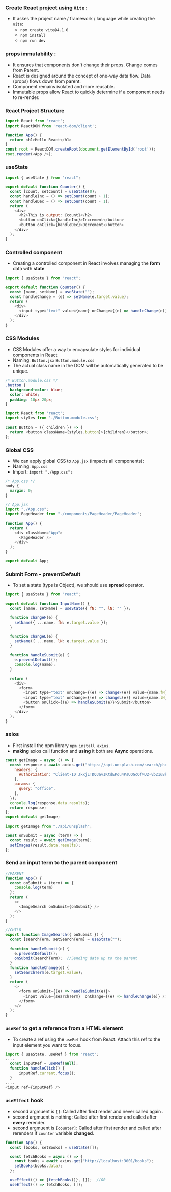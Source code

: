### Create React project using ```Vite``` :
- It askes the project name / framework / language while creating the ```vite```:
  - ```npm create vite@4.1.0```
  - ```npm install```
  - ```npm run dev```
### props immutability :
- It ensures that components don't change their props. Change comes from Parent.
- React is designed around the concept of one-way data flow. Data (props) flows down from parent.
- Component remains isolated and more reusable.
- Immutable props allow React to quickly determine if a component needs to re-render.
### React Project Structure
```javascript
import React from 'react';
import ReactDOM from 'react-dom/client';

function App() {
  return <h1>Hello React</h1>
}
const root = ReactDOM.createRoot(document.getElementById('root'));
root.render(<App />);
```
### useState
```javascript
import { useState } from "react";

export default function Counter() {
  const [count, setCount] = useState(0);
  const handleInc = () => setCount(count + 1);
  const handleDec = () => setCount(count - 1);
  return (
    <div>
      <h2>This is output: {count}</h2>
      <button onClick={handleInc}>Increment</button>
      <button onClick={handleDec}>Decrement</button>
    </div>
  );
}
```
### Controlled component
- Creating a controlled component in React involves managing the **form** data with **state**
```javascript
import { useState } from "react";

export default function Counter() {
  const [name, setName] = useState("");
  const handleChange = (e) => setName(e.target.value);
  return (
    <div>
      <input type="text" value={name} onChange={(e) => handleChange(e)} />
    </div>
  );
}
```
### CSS Modules
- CSS Modules offer a way to encapsulate styles for individual components in React
- Naming: ```Button.jsx``` ```Button.module.css```
- The actual class name in the DOM will be automatically generated to be unique.
```css
/* Button.module.css */
.button {
  background-color: blue;
  color: white;
  padding: 10px 20px;
}
```
```javascript
import React from 'react';
import styles from './Button.module.css';

const Button = ({ children }) => {
  return <button className={styles.button}>{children}</button>;
};
```
### Global CSS
- We can apply global CSS to ```App.jsx``` (impacts all components):
- Naming: ```App.css```
- Import: ```import "./App.css";```
```css
/* App.css */
body {
  margin: 0;
}
```
```javascript
// App.jsx
import "./App.css";
import PageHeader from "./components/PageHeader/PageHeader";

function App() {
  return (
    <div className="App">
      <PageHeader />
    </div>
  );
}

export default App;
```
### Submit Form - preventDefault
- To set a state (typs is Object), we should use **spread** operator.
```javascript
import { useState } from "react";

export default function InputName() {
  const [name, setName] = useState({ fN: "", lN: "" });

  function changeF(e) {
    setName({ ...name, fN: e.target.value });
  }

  function changeL(e) {
    setName({ ...name, lN: e.target.value });
  }

  function handleSubmit(e) {
    e.preventDefault();
    console.log(name);
  }

  return (
    <div>
      <form>
        <input type="text" onChange={(e) => changeF(e)} value={name.fN} />
        <input type="text" onChange={(e) => changeL(e)} value={name.lN} />
        <button onClick={(e) => handleSubmit(e)}>Submit</button>
      </form>
    </div>
  );
}
```
### axios
- First install the npm library ``` npm install axios ```.
- **making** axios call function and **using** it both are **Async** operations.
```javascript
const getImage = async () => {
  const response = await axios.get("https://api.unsplash.com/search/photos", {
    headers: {
      Authorization: "Client-ID JkxjLTDQ3avIKtdEPou4PsUOGcOfMU2-vb21uBkqBDc",
    },
    params: {
      query: "office",
    },
  });
  console.log(response.data.results);
  return response;
};
export default getImage;
```
```javascript
import getImage from "./api/unsplash";

const onSubmit = async (term) => {
  const result = await getImage(term);
  setImages(result.data.results);
};
```
### Send an input term to the parent component
```javascript
//PARENT
function App() {
  const onSubmit = (term) => {
    console.log(term)
  };
  return (
    <>
      <ImageSearch onSubmit={onSubmit} />
    </>
  );
}
```
```javascript
//CHILD
export function ImageSearch({ onSubmit }) {
  const [searchTerm, setSearchTerm] = useState("");

  function handleSubmit(e) {
    e.preventDefault();
    onSubmit(searchTerm);  //Sending data up to the parent
  }
  function handleChange(e) {
    setSearchTerm(e.target.value);
  }
  return (
    <>
      <form onSubmit={(e) => handleSubmit(e)}>
        <input value={searchTerm}  onChange={(e) => handleChange(e)} />
      </form>
    </>
  );
}
```
### ```useRef``` to get a reference from a HTML element
- To create a ref using the ```useRef``` hook from React. Attach this ref to the input element you want to focus.
```javascript
import { useState, useRef } from "react";
....
  const inputRef = useRef(null);
  function handleClick() {
      inputRef.current.focus();
  }
....
<input ref={inputRef} />
```
### ```useEffect``` hook
- second argmuent is ```[]```: Called after **first** render and never called again .
- second argmuent is nothing: Called after first render and called after **every** rerender.
- second argmuent is ```[counter]```: Called after first render and called after rerenders if ```counter``` variable **changed**.
  
```javascript
function App() {
  const [books, setBooks] = useState([]);

  const fetchBooks = async () => {
    const books = await axios.get("http://localhost:3001/books");
    setBooks(books.data);
  };

  useEffect(() => {fetchBooks()}, []);  //OR
  useEffect(() => fetchBooks, []);
```
